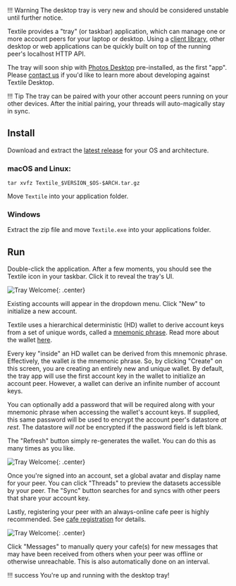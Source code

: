 !!! Warning
    The desktop tray is very new and should be considered unstable until further notice.

Textile provides a "tray" (or taskbar) application, which can manage one or more account peers for your laptop or desktop. Using a [client library](/clients), other desktop or web applications can be quickly built on top of the running peer's localhost HTTP API.

The tray will soon ship with [Photos Desktop](https://github.com/textileio/photos-desktop) pre-installed, as the first "app". Please [contact us](mailto:contact@textile.io) if you'd like to learn more about developing against Textile Desktop.

!!! Tip
    The tray can be paired with your other account peers running on your other devices. After the initial pairing, your threads will auto-magically stay in sync.

## Install

Download and extract the [latest release](https://github.com/textileio/desktop/releases/latest) for your OS and architecture.

### macOS and Linux:

```
tar xvfz Textile_$VERSION_$OS-$ARCH.tar.gz
```

Move `Textile` into your application folder.

### Windows

Extract the zip file and move `Textile.exe` into your applications folder.

## Run

Double-click the application. After a few moments, you should see the Textile icon in your taskbar. Click it to reveal the tray's UI.

![Tray Welcome](/images/tray_welcome.png){: .center}

Existing accounts will appear in the dropdown menu. Click "New" to initialize a new account.

Textile uses a hierarchical deterministic (HD) wallet to derive account keys from a set of unique words, called a [mnemonic phrase](https://en.bitcoin.it/wiki/Seed_phrase). Read more about the wallet [here](/learn/wallet).

Every key "inside" an HD wallet can be derived from this mnemonic phrase. Effectively, the wallet _is_ the mnemonic phrase. So, by clicking "Create" on this screen, you are creating an entirely new and unique wallet. By default, the tray app will use the first account key in the wallet to initialize an account peer. However, a wallet can derive an infinite number of account keys.

You can optionally add a password that will be required along with your mnemonic phrase when accessing the wallet's account keys. If supplied, this same password will be used to encrypt the account peer's datastore _at rest_. The datastore _will not_ be encrypted if the password field is left blank.

The "Refresh" button simply re-generates the wallet. You can do this as many times as you like.

![Tray Welcome](/images/tray_account.png){: .center}

Once you're signed into an account, set a global avatar and display name for your peer. You can click "Threads" to preview the datasets accessible by your peer. The "Sync" button searches for and syncs with other peers that share your account key.

Lastly, registering your peer with an always-online cafe peer is highly recommended. See [cafe registration](/clients/cafe-registration) for details.

![Tray Welcome](/images/tray_cafes.png){: .center}

Click "Messages" to manually query your cafe(s) for new messages that may have been received from others when your peer was offline or otherwise unreachable. This is also automatically done on an interval.

!!! success
    You're up and running with the desktop tray!

<br>
